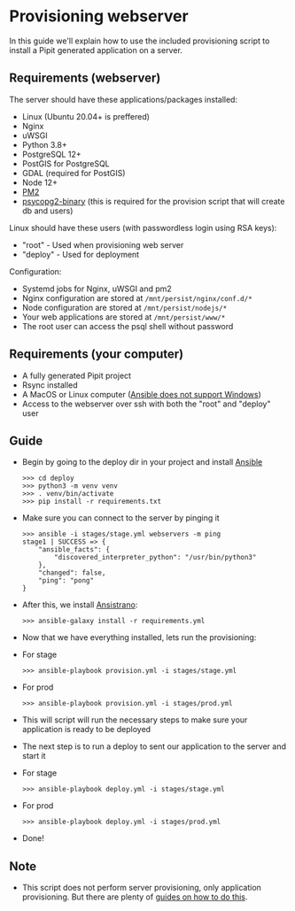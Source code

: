 # Provisioning webserver

In this guide we'll explain how to use the included provisioning script to install a Pipit generated application on a server.


## Requirements (webserver)

The server should have these applications/packages installed:
- Linux (Ubuntu 20.04+ is preffered)
- Nginx
- uWSGI
- Python 3.8+
- PostgreSQL 12+
- PostGIS for PostgreSQL
- GDAL (required for PostGIS)
- Node 12+
- [PM2](https://pm2.io/)
- [psycopg2-binary](https://pypi.org/project/psycopg2-binary/) (this is required for the provision script that will create db and users)

Linux should have these users (with passwordless login using RSA keys):
- "root" - Used when provisioning web server
- "deploy" - Used for deployment

Configuration:
- Systemd jobs for Nginx, uWSGI and pm2
- Nginx configuration are stored at `/mnt/persist/nginx/conf.d/*`
- Node configuration are stored at `/mnt/persist/nodejs/*`
- Your web applications are stored at `/mnt/persist/www/*`
- The root user can access the psql shell without password

## Requirements (your computer)

- A fully generated Pipit project
- Rsync installed
- A MacOS or Linux computer ([Ansible does not support Windows](http://blog.rolpdog.com/2020/03/why-no-ansible-controller-for-windows.html))
- Access to the webserver over ssh with both the "root" and "deploy" user

## Guide

- Begin by going to the deploy dir in your project and install [Ansible](https://www.ansible.com/)
    ```
    >>> cd deploy
    >>> python3 -m venv venv
    >>> . venv/bin/activate
    >>> pip install -r requirements.txt
    ```

- Make sure you can connect to the server by pinging it
    ```
    >>> ansible -i stages/stage.yml webservers -m ping
    stage1 | SUCCESS => {
        "ansible_facts": {
            "discovered_interpreter_python": "/usr/bin/python3"
        },
        "changed": false,
        "ping": "pong"
    }
    ```

- After this, we install [Ansistrano](https://ansistrano.com/): 
    ```
    >>> ansible-galaxy install -r requirements.yml
    ```
- Now that we have everything installed, lets run the provisioning:
- For stage
    ```
    >>> ansible-playbook provision.yml -i stages/stage.yml
    ```
- For prod
    ```
    >>> ansible-playbook provision.yml -i stages/prod.yml
    ```
- This will script will run the necessary steps to make sure your application is ready to be deployed
- The next step is to run a deploy to sent our application to the server and start it
- For stage
    ```
    >>> ansible-playbook deploy.yml -i stages/stage.yml
    ```
- For prod
    ```
    >>> ansible-playbook deploy.yml -i stages/prod.yml
    ```
- Done!

## Note
- This script does not perform server provisioning, only application provisioning. But there are plenty of [guides on how to do this](https://clouding.io/hc/en-us/articles/360013788600-How-to-provision-Ubuntu-server-with-Ansible-scripts).
